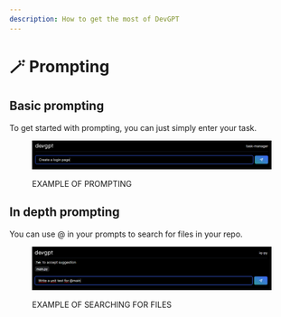 ```yaml
---
description: How to get the most of DevGPT
---
```


# 🪄 Prompting

## Basic prompting

To get started with prompting, you can just simply enter your task.&#x20;

<figure><img src="../.gitbook/assets/image.png" alt=""><figcaption><p>EXAMPLE OF PROMPTING</p></figcaption></figure>

## In depth prompting&#x20;

You can use @ in your prompts to search for files in your repo.&#x20;

<figure><img src="../.gitbook/assets/image (2).png" alt=""><figcaption><p>EXAMPLE OF SEARCHING FOR FILES</p></figcaption></figure>

